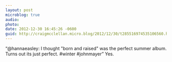 ```yaml
---
layout: post
microblog: true
audio: 
photo: 
date: 2012-12-30 16:45:26 -0600
guid: http://craigmcclellan.micro.blog/2012/12/30/t285516974535106560.html
---
```

“@hannaeasley: I thought "born and raised" was the perfect summer album. Turns out its just perfect. #winter #johnmayer” Yes.
